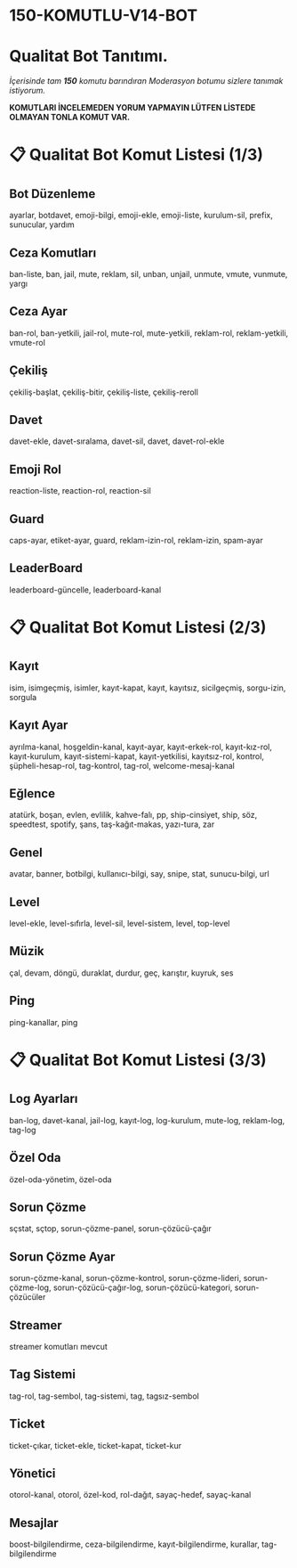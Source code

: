 # 150-KOMUTLU-V14-BOT


# Qualitat Bot Tanıtımı.

*İçerisinde tam **150** komutu barındıran Moderasyon botumu sizlere tanımak istiyorum.*

**KOMUTLARI İNCELEMEDEN YORUM YAPMAYIN LÜTFEN LİSTEDE OLMAYAN TONLA KOMUT VAR.**

# 📋 Qualitat Bot Komut Listesi (1/3)
## __Bot Düzenleme__
ayarlar, botdavet, emoji-bilgi, emoji-ekle, emoji-liste, kurulum-sil, prefix, sunucular, yardım

## Ceza Komutları
ban-liste, ban, jail, mute, reklam, sil, unban, unjail, unmute, vmute, vunmute, yargı

## Ceza Ayar
ban-rol, ban-yetkili, jail-rol, mute-rol, mute-yetkili, reklam-rol, reklam-yetkili, vmute-rol

## Çekiliş
çekiliş-başlat, çekiliş-bitir, çekiliş-liste, çekiliş-reroll

## Davet
davet-ekle, davet-sıralama, davet-sil, davet, davet-rol-ekle

## Emoji Rol
reaction-liste, reaction-rol, reaction-sil

## Guard
caps-ayar, etiket-ayar, guard, reklam-izin-rol, reklam-izin, spam-ayar

## LeaderBoard
leaderboard-güncelle, leaderboard-kanal


# 📋 Qualitat Bot Komut Listesi (2/3)
## Kayıt
isim, isimgeçmiş, isimler, kayıt-kapat, kayıt, kayıtsız, sicilgeçmiş, sorgu-izin, sorgula

## Kayıt Ayar
ayrılma-kanal, hoşgeldin-kanal, kayıt-ayar, kayıt-erkek-rol, kayıt-kız-rol, kayıt-kurulum, kayıt-sistemi-kapat, kayıt-yetkilisi, kayıtsız-rol, kontrol, şüpheli-hesap-rol, tag-kontrol, tag-rol, welcome-mesaj-kanal

## Eğlence
atatürk, boşan, evlen, evlilik, kahve-falı, pp, ship-cinsiyet, ship, söz, speedtest, spotify, şans, taş-kağıt-makas, yazı-tura, zar

## Genel
avatar, banner, botbilgi, kullanıcı-bilgi, say, snipe, stat, sunucu-bilgi, url

## Level
level-ekle, level-sıfırla, level-sil, level-sistem, level, top-level

## Müzik
çal, devam, döngü, duraklat, durdur, geç, karıştır, kuyruk, ses

## Ping
ping-kanallar, ping


# 📋 Qualitat Bot Komut Listesi (3/3)
## Log Ayarları
ban-log, davet-kanal, jail-log, kayıt-log, log-kurulum, mute-log, reklam-log, tag-log

## Özel Oda
özel-oda-yönetim, özel-oda

## Sorun Çözme
sçstat, sçtop, sorun-çözme-panel, sorun-çözücü-çağır

## Sorun Çözme Ayar
sorun-çözme-kanal, sorun-çözme-kontrol, sorun-çözme-lideri, sorun-çözme-log, sorun-çözücü-çağır-log, sorun-çözücü-kategori, sorun-çözücüler

## Streamer
streamer komutları mevcut

## Tag Sistemi
tag-rol, tag-sembol, tag-sistemi, tag, tagsız-sembol

## Ticket
ticket-çıkar, ticket-ekle, ticket-kapat, ticket-kur

## Yönetici
otorol-kanal, otorol, özel-kod, rol-dağıt, sayaç-hedef, sayaç-kanal

## Mesajlar
boost-bilgilendirme, ceza-bilgilendirme, kayıt-bilgilendirme, kurallar, tag-bilgilendirme
